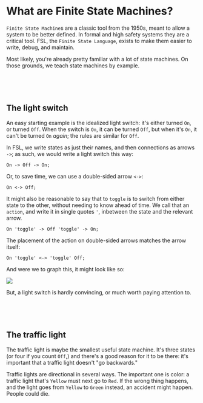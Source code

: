 # What are Finite State Machines?

`Finite State Machine`s are a classic tool from the 1950s, meant to allow a
system to be better defined.  In formal and high safety systems they are a
critical tool.  FSL, the `Finite State Language`, exists to make them easier to
write, debug, and maintain.

Most likely, you're already pretty familiar with a lot of state machines.  On
those grounds, we teach state machines by example.



&nbsp;

&nbsp;

## The light switch

An easy starting example is the idealized light switch: it's either turned `On`,
or turned `Off`.  When the switch is `On`, it can be turned `Off`, but when it's
`On`, it can't be turned `On` *again*; the rules are similar for `Off`.

In FSL, we write states as just their names, and then connections as arrows
`->`; as such, we would write a light switch this way:

```fsl
On -> Off -> On;
```

Or, to save time, we can use a double-sided arrow `<->`:

```fsl
On <-> Off;
```

It might also be reasonable to say that to `toggle` is to switch from either
state to the other, without needing to know ahead of time.  We call that an
`action`, and write it in single quotes `'`, inbetween the state and the
relevant arrow.

```fsl
On 'toggle' -> Off 'toggle' -> On;
```

The placement of the action on double-sided arrows matches the arrow itself:

```fsl
On 'toggle' <-> 'toggle' Off;
```

And were we to graph this, it might look like so:

![](./SimpleLightSwitch.png)

But, a light switch is hardly convincing, or much worth paying attention to.



&nbsp;

&nbsp;

## The traffic light

The traffic light is maybe the smallest useful state machine.  It's three states
(or four if you count `Off`,) and there's a good reason for it to be there: it's
important that a traffic light doesn't "go backwards."

Traffic lights are directional in several ways.  The important one is color: a
traffic light that's `Yellow` must next go to `Red`.  If the wrong thing
happens, and the light goes from `Yellow` to `Green` instead, an accident might
happen.  People could die.